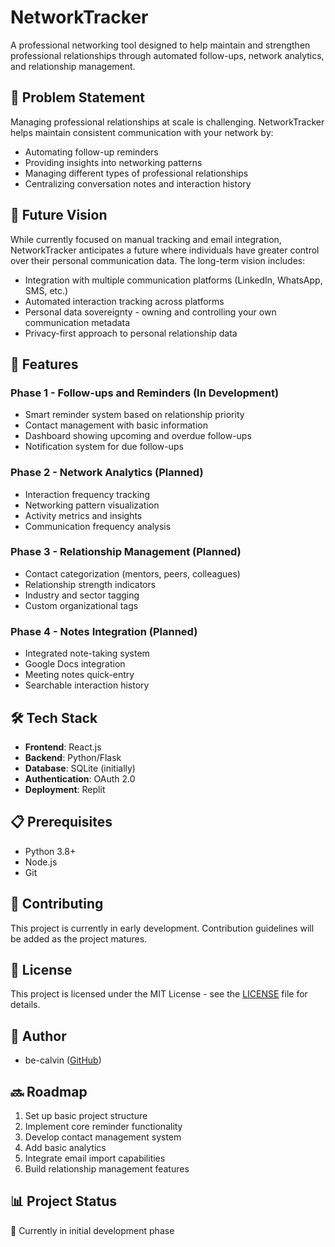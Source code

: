 # NetworkTracker

A professional networking tool designed to help maintain and strengthen professional relationships through automated follow-ups, network analytics, and relationship management.

## 🎯 Problem Statement

Managing professional relationships at scale is challenging. NetworkTracker helps maintain consistent communication with your network by:
- Automating follow-up reminders
- Providing insights into networking patterns
- Managing different types of professional relationships
- Centralizing conversation notes and interaction history

## 🔮 Future Vision

While currently focused on manual tracking and email integration, NetworkTracker anticipates a future where individuals have greater control over their personal communication data. The long-term vision includes:
- Integration with multiple communication platforms (LinkedIn, WhatsApp, SMS, etc.)
- Automated interaction tracking across platforms
- Personal data sovereignty - owning and controlling your own communication metadata
- Privacy-first approach to personal relationship data

## 🚀 Features

### Phase 1 - Follow-ups and Reminders (In Development)
- Smart reminder system based on relationship priority
- Contact management with basic information
- Dashboard showing upcoming and overdue follow-ups
- Notification system for due follow-ups

### Phase 2 - Network Analytics (Planned)
- Interaction frequency tracking
- Networking pattern visualization
- Activity metrics and insights
- Communication frequency analysis

### Phase 3 - Relationship Management (Planned)
- Contact categorization (mentors, peers, colleagues)
- Relationship strength indicators
- Industry and sector tagging
- Custom organizational tags

### Phase 4 - Notes Integration (Planned)
- Integrated note-taking system
- Google Docs integration
- Meeting notes quick-entry
- Searchable interaction history

## 🛠️ Tech Stack

- **Frontend**: React.js
- **Backend**: Python/Flask
- **Database**: SQLite (initially)
- **Authentication**: OAuth 2.0
- **Deployment**: Replit

## 📋 Prerequisites

- Python 3.8+
- Node.js
- Git

## 🤝 Contributing

This project is currently in early development. Contribution guidelines will be added as the project matures.

## 📄 License

This project is licensed under the MIT License - see the [LICENSE](LICENSE) file for details.

## 👤 Author

- be-calvin ([GitHub](https://github.com/be-calvin))

## 🔜 Roadmap

1. Set up basic project structure
2. Implement core reminder functionality
3. Develop contact management system
4. Add basic analytics
5. Integrate email import capabilities
6. Build relationship management features

## 📊 Project Status

🚧 Currently in initial development phase